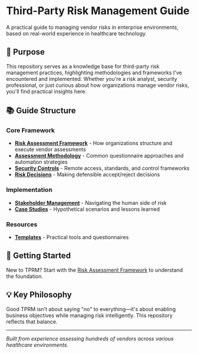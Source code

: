 # Third-Party Risk Management Guide

A practical guide to managing vendor risks in enterprise environments, based on real-world experience in healthcare technology.

## 🎯 Purpose
This repository serves as a knowledge base for third-party risk management practices, highlighting methodologies and frameworks I've encountered and implemented. Whether you're a risk analyst, security professional, or just curious about how organizations manage vendor risks, you'll find practical insights here.

## 📚 Guide Structure

### Core Framework
- **[Risk Assessment Framework](01-risk-assessment-framework/)** - How organizations structure and execute vendor assessments
- **[Assessment Methodology](02-assessment-methodology/)** - Common questionnaire approaches and automation strategies  
- **[Security Controls](03-security-controls/)** - Remote access, standards, and control frameworks
- **[Risk Decisions](04-risk-decisions/)** - Making defensible accept/reject decisions

### Implementation
- **[Stakeholder Management](05-stakeholder-management/)** - Navigating the human side of risk
- **[Case Studies](06-case-studies/)** - Hypothetical scenarios and lessons learned

### Resources
- **[Templates](templates/)** - Practical tools and questionnaires

## 🚀 Getting Started
New to TPRM? Start with the [Risk Assessment Framework](01-risk-assessment-framework/) to understand the foundation.

## 💡 Key Philosophy
Good TPRM isn't about saying "no" to everything—it's about enabling business objectives while managing risk intelligently. This repository reflects that balance.

---
*Built from experience assessing hundreds of vendors across various healthcare environments.*
